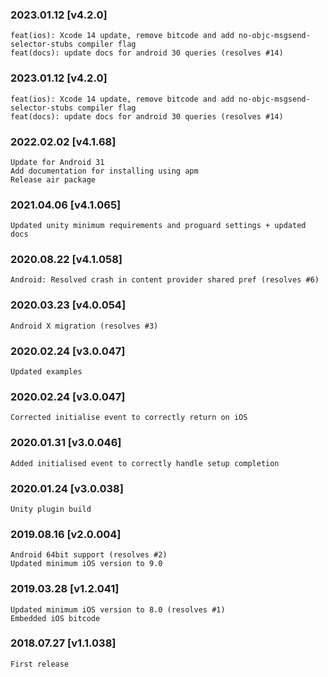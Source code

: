 ### 2023.01.12 [v4.2.0]

```
feat(ios): Xcode 14 update, remove bitcode and add no-objc-msgsend-selector-stubs compiler flag 
feat(docs): update docs for android 30 queries (resolves #14)
```

### 2023.01.12 [v4.2.0]

```
feat(ios): Xcode 14 update, remove bitcode and add no-objc-msgsend-selector-stubs compiler flag 
feat(docs): update docs for android 30 queries (resolves #14)
```

### 2022.02.02 [v4.1.68]

```
Update for Android 31
Add documentation for installing using apm
Release air package
```



### 2021.04.06 [v4.1.065]

```
Updated unity minimum requirements and proguard settings + updated docs
```


### 2020.08.22 [v4.1.058]

```
Android: Resolved crash in content provider shared pref (resolves #6)
```


### 2020.03.23 [v4.0.054]

```
Android X migration (resolves #3)
```


### 2020.02.24 [v3.0.047]

```
Updated examples
```


### 2020.02.24 [v3.0.047]

```
Corrected initialise event to correctly return on iOS
```


### 2020.01.31 [v3.0.046]

```
Added initialised event to correctly handle setup completion
```


### 2020.01.24 [v3.0.038]

```
Unity plugin build
```


### 2019.08.16 [v2.0.004]

```
Android 64bit support (resolves #2)
Updated minimum iOS version to 9.0 
```


### 2019.03.28 [v1.2.041]

```
Updated minimum iOS version to 8.0 (resolves #1)
Embedded iOS bitcode
```


### 2018.07.27 [v1.1.038]

```
First release
```
